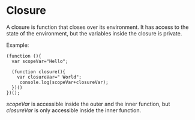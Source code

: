 # Closure

A closure is function that closes over its environment. It has access to the state of the environment, but the variables inside the closure is private.

Example:

    (function (){
      var scopeVar="Hello";
    
      (function closure(){
        var closureVar=" World";
         console.log(scopeVar+closureVar);    
      })()
    })();

*scopeVar* is accessible inside the outer and the inner function, but *closureVar* is only accessible inside the inner function.

